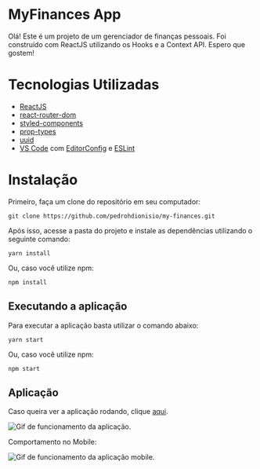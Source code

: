 # MyFinances App

Olá! Este é um projeto de um gerenciador de finanças pessoais. Foi construído com ReactJS utilizando os Hooks e a Context API. Espero que gostem!

# Tecnologias Utilizadas

 - [ReactJS](https://reactjs.org/docs/getting-started.html)
 - [react-router-dom](https://reactrouter.com/)
 - [styled-components](https://styled-components.com/)
 - [prop-types](https://reactjs.org/docs/typechecking-with-proptypes.html)
 - [uuid](https://github.com/uuidjs/uuid)
 - [VS Code](https://code.visualstudio.com/)  com  [EditorConfig](https://marketplace.visualstudio.com/items?itemName=EditorConfig.EditorConfig)  e  [ESLint](https://marketplace.visualstudio.com/items?itemName=dbaeumer.vscode-eslint)

# Instalação

Primeiro, faça um clone do repositório em seu computador:

    git clone https://github.com/pedrohdionisio/my-finances.git

Após isso, acesse a pasta do projeto e instale as dependências utilizando o seguinte comando:

    yarn install

Ou, caso você utilize npm:

    npm install

## Executando a aplicação

Para executar a aplicação basta utilizar o comando abaixo:

    yarn start

Ou, caso você utilize npm:

    npm start

## Aplicação

Caso queira ver a aplicação rodando, clique [aqui](https://myfinances-pedrohdionisio.netlify.app/).

![Gif de funcionamento da aplicação.](https://github.com/pedrohdionisio/my-finances/blob/main/myfinances.gif?raw=true)

Comportamento no Mobile:

![Gif de funcionamento da aplicação mobile.](https://github.com/pedrohdionisio/my-finances/blob/main/myfinances-mobile.gif?raw=true)


